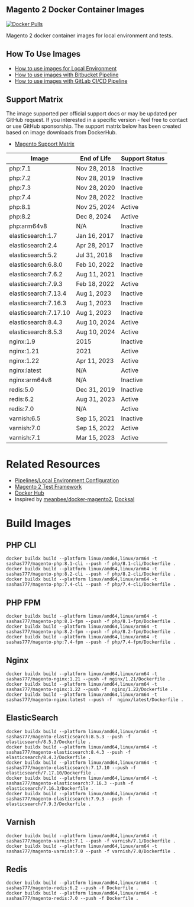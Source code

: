 ## Magento 2 Docker Container Images

[![Docker Pulls][ico-downloads]][link-dockerhub]

Magento 2 docker container images for local environment and tests.

## How To Use Images

- [How to use images for Local Environment](https://github.com/sashas777/magento-docker-pipelines/wiki/Docker-Local-Environment-For-A-New-Project)
- [How to use images with Bitbucket Pipeline](https://github.com/sashas777/magento-docker-pipelines/wiki/Bitbucket-Pipeline)
- [How to use images with GitLab CI/CD Pipeline](https://github.com/sashas777/magento-docker-pipelines/wiki/GitLab-CI-CD-Pipeline)

## Support Matrix
The image supported per official support docs or may be updated per GitHub request.
If you interested in a specific version - feel free to contact or use GitHub sponsorship.
The support matrix below has been created based on image downloads from DockerHub.

- [Magento Support Matrix](https://experienceleague.adobe.com/docs/commerce-operations/installation-guide/system-requirements.html)


| Image                 | End of Life  | Support Status |
|-----------------------|--------------|----------------|
| php:7.1               | Nov 28, 2018 | Inactive       |
| php:7.2               | Nov 28, 2019 | Inactive       |
| php:7.3               | Nov 28, 2020 | Inactive       |
| php:7.4               | Nov 28, 2022 | Inactive       |
| php:8.1               | Nov 25, 2024 | Active         |
| php:8.2               | Dec 8, 2024  | Active         |
| php:arm64v8           | N/A          | Inactive       |
| elasticsearch:1.7     | Jan 16, 2017 | Inactive       |
| elasticsearch:2.4     | Apr 28, 2017 | Inactive       |
| elasticsearch:5.2     | Jul 31, 2018 | Inactive       |
| elasticsearch:6.8.0   | Feb 10, 2022 | Inactive       |
| elasticsearch:7.6.2   | Aug 11, 2021 | Inactive       |
| elasticsearch:7.9.3   | Feb 18, 2022 | Active         |
| elasticsearch:7.13.4  | Aug 1, 2023  | Inactive       |
| elasticsearch:7.16.3  | Aug 1, 2023  | Inactive       |
| elasticsearch:7.17.10 | Aug 1, 2023  | Inactive       |
| elasticsearch:8.4.3   | Aug 10, 2024 | Active         |
| elasticsearch:8.5.3   | Aug 10, 2024 | Active         |
| nginx:1.9             | 2015         | Inactive       |
| nginx:1.21            | 2021         | Active         |
| nginx:1.22            | Apr 11, 2023 | Active         |
| nginx:latest          | N/A          | Active         |
| nginx:arm64v8         | N/A          | Inactive       |
| redis:5.0             | Dec 31, 2019 | Inactive       |
| redis:6.2             | Aug 31, 2023 | Active         |
| redis:7.0             | N/A          | Active         |
| varnish:6.5           | Sep 15, 2021 | Inactive       |
| varnish:7.0           | Sep 15, 2022 | Active         |
| varnish:7.1           | Mar 15, 2023 | Active         |

# Related Resources

- [Pipelines/Local Environment Configuration](https://github.com/sashas777/magento-docker-pipelines)
- [Magento 2 Test Framework](https://github.com/sashas777/magento2-testing-framework)
- [Docker Hub](https://hub.docker.com/r/sashas777/)
- Inspired by [meanbee/docker-magento2](https://github.com/meanbee/docker-magento2), [Docksal](https://docksal.io/)

[ico-downloads]: https://img.shields.io/docker/pulls/sashas777/magento-php.svg?style=flat-square
[link-dockerhub]: https://hub.docker.com/r/sashas777/

# Build Images
 
## PHP CLI
```shell
docker buildx build --platform linux/amd64,linux/arm64 -t sashas777/magento-php:8.1-cli --push -f php/8.1-cli/Dockerfile .
docker buildx build --platform linux/amd64,linux/arm64 -t sashas777/magento-php:8.2-cli --push -f php/8.2-cli/Dockerfile .
docker buildx build --platform linux/amd64,linux/arm64 -t sashas777/magento-php:7.4-cli --push -f php/7.4-cli/Dockerfile .
```

## PHP FPM
```shell
docker buildx build --platform linux/amd64,linux/arm64 -t sashas777/magento-php:8.1-fpm --push -f php/8.1-fpm/Dockerfile .
docker buildx build --platform linux/amd64,linux/arm64 -t sashas777/magento-php:8.2-fpm --push -f php/8.2-fpm/Dockerfile .
docker buildx build --platform linux/amd64,linux/arm64 -t sashas777/magento-php:7.4-fpm --push -f php/7.4-fpm/Dockerfile .
```

## Nginx
```shell
docker buildx build --platform linux/amd64,linux/arm64 -t sashas777/magento-nginx:1.21 --push -f nginx/1.21/Dockerfile .
docker buildx build --platform linux/amd64,linux/arm64 -t sashas777/magento-nginx:1.22 --push -f  nginx/1.22/Dockerfile .
docker buildx build --platform linux/amd64,linux/arm64 -t sashas777/magento-nginx:latest --push -f  nginx/latest/Dockerfile .
```

## ElasticSearch
```shell
docker buildx build --platform linux/amd64,linux/arm64 -t sashas777/magento-elasticsearch:8.5.3 --push -f elasticsearch/8.5.3/Dockerfile .
docker buildx build --platform linux/amd64,linux/arm64 -t sashas777/magento-elasticsearch:8.4.3 --push -f elasticsearch/8.4.3/Dockerfile .
docker buildx build --platform linux/amd64,linux/arm64 -t sashas777/magento-elasticsearch:7.17.10 --push -f elasticsearch/7.17.10/Dockerfile .
docker buildx build --platform linux/amd64,linux/arm64 -t sashas777/magento-elasticsearch:7.16.3 --push -f elasticsearch/7.16.3/Dockerfile .
docker buildx build --platform linux/amd64,linux/arm64 -t sashas777/magento-elasticsearch:7.9.3 --push -f elasticsearch/7.9.3/Dockerfile .
```

## Varnish
```shell
docker buildx build --platform linux/amd64,linux/arm64 -t sashas777/magento-varnish:7.1 --push -f varnish/7.1/Dockerfile .
docker buildx build --platform linux/amd64,linux/arm64 -t sashas777/magento-varnish:7.0 --push -f varnish/7.0/Dockerfile .
```

## Redis
```shell
docker buildx build --platform linux/amd64,linux/arm64 -t sashas777/magento-redis:6.2 --push -f Dockerfile .
docker buildx build --platform linux/amd64,linux/arm64 -t sashas777/magento-redis:7.0 --push -f Dockerfile .
```